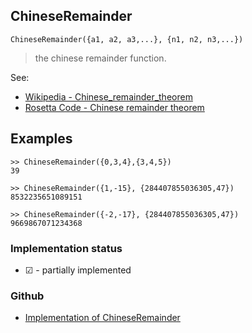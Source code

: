 ## ChineseRemainder

```
ChineseRemainder({a1, a2, a3,...}, {n1, n2, n3,...})
```

>  the chinese remainder function.

See:  
* [Wikipedia - Chinese_remainder_theorem](https://en.wikipedia.org/wiki/Chinese_remainder_theorem)
* [Rosetta Code - Chinese remainder theorem](https://rosettacode.org/wiki/Chinese_remainder_theorem)

## Examples

```
>> ChineseRemainder({0,3,4},{3,4,5})
39  

>> ChineseRemainder({1,-15}, {284407855036305,47})
8532235651089151

>> ChineseRemainder({-2,-17}, {284407855036305,47})
9669867071234368
```






### Implementation status

* &#x2611; - partially implemented

### Github

* [Implementation of ChineseRemainder](https://github.com/axkr/symja_android_library/blob/master/symja_android_library/matheclipse-core/src/main/java/org/matheclipse/core/builtin/NumberTheory.java#L759) 
